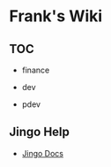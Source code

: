 # Frank's Wiki
## TOC

- finance

- dev

- pdev


## Jingo Help

- [Jingo Docs](https://github.com/claudioc/jingo)